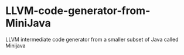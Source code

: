 # LLVM-code-generator-from-MiniJava
LLVM intermediate code generator from a smaller subset of Java called Minijava
